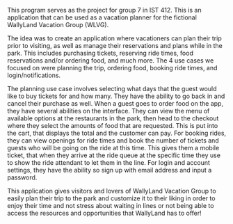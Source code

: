 This program serves as the project for group 7 in IST 412. This is an application that can be used as a vacation planner for the fictional WallyLand Vacation Group (WLVG). 

The idea was to create an application where vacationers can plan their trip prior to visiting, as well as manage their reservations and plans while in the park. 
This includes purchasing tickets, reserving ride times, food reservations and/or ordering food, and much more. The 4 use cases we focused on were planning the trip,
ordering food, booking ride times, and login/notifications.

The planning use case involves selecting what days that the guest would like to buy tickets for and how many. They have the ability to go back in and cancel their purchase as well.
When a guest goes to order food on the app, they have several abilities on the interface. They can view the menu of available options at the restaurants in the park, then head
to the checkout where they select the amounts of food that are requested. This is put into the cart, that displays the total and the customer can pay. For booking rides, they can view openings for ride times and book the number of tickets and guests who will be going 
on the ride at this time. This gives them a mobile ticket, that when they arrive at the ride queue at the specific time they use to show the ride attendant to let them in the line.
For login and account settings, they have the ability so sign up with email address and input a password.

This application gives visitors and lovers of WallyLand Vacation Group to easily plan their trip to the park and customize it to their liking in order to enjoy their time and
not stress about waiting in lines or not being able to access the resources and opportunities that WallyLand has to offer!
